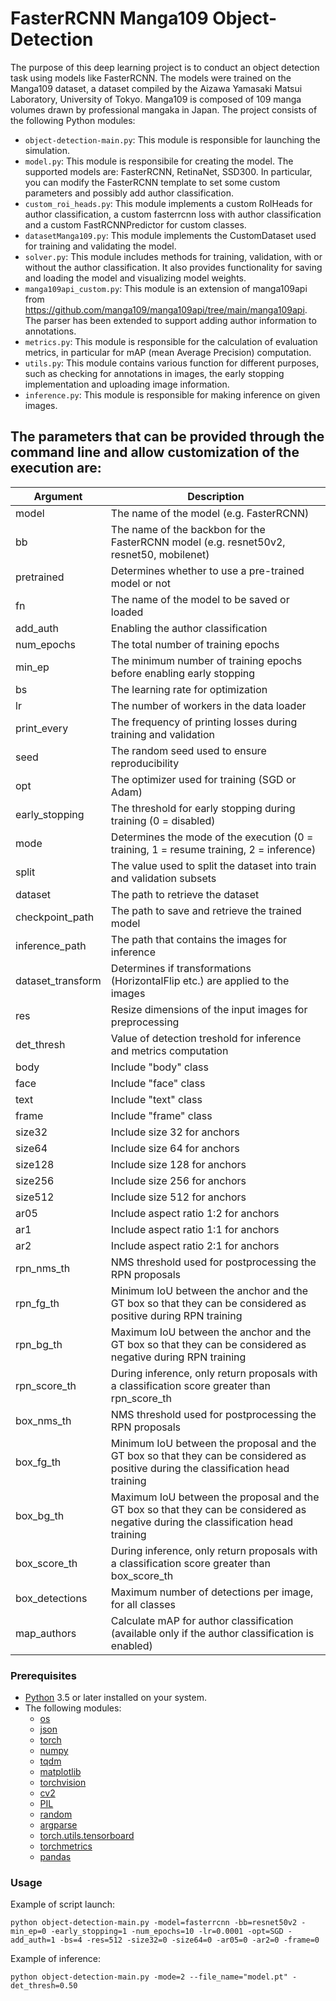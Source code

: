# FasterRCNN Manga109 Object-Detection
The purpose of this deep learning project is to conduct an object detection task using models like FasterRCNN. The models were trained on the Manga109 dataset, a dataset compiled by the Aizawa Yamasaki Matsui Laboratory, University of Tokyo. Manga109 is composed of 109 manga volumes drawn by professional mangaka in Japan. The project consists of the following Python modules:

- `object-detection-main.py`: This module is responsible for launching the simulation.
- `model.py`: This module is responsibile for creating the model. The supported models are: FasterRCNN, RetinaNet, SSD300. In particular, you can modify the FasterRCNN template to set some custom parameters and possibly add author classification.
- `custom_roi_heads.py`: This module implements a custom RoIHeads for author classification, a custom fasterrcnn loss with author classification and a custom FastRCNNPredictor for custom classes.
- `datasetManga109.py`: This module implements the CustomDataset used for training and validating the model.
- `solver.py`: This module includes methods for training, validation, with or without the author classification. It also provides functionality for saving and loading the model and visualizing model weights.
- `manga109api_custom.py`: This module is an extension of manga109api from https://github.com/manga109/manga109api/tree/main/manga109api. The parser has been extended to support adding author information to annotations. 
- `metrics.py`: This module is responsible for the calculation of evaluation metrics, in particular for mAP (mean Average Precision) computation.
- `utils.py`: This module contains various function for different purposes, such as checking for annotations in images, the early stopping implementation and uploading image information.
- `inference.py`: This module is responsible for making inference on given images.

## The parameters that can be provided through the command line and allow customization of the execution are:

| Argument              | Description                                                                                                                        |
|-----------------------|------------------------------------------------------------------------------------------------------------------------------------|
| model                 | The name of the model (e.g. FasterRCNN)                                                                                            |
| bb                    | The name of the backbon for the FasterRCNN model (e.g. resnet50v2, resnet50, mobilenet)                                            |
| pretrained            | Determines whether to use a pre-trained model or not                                                                               |
| fn                    | The name of the model to be saved or loaded                                                                                        |
| add_auth              | Enabling the author classification                                                                                                 |
| num_epochs            | The total number of training epochs                                                                                                |
| min_ep                | The minimum number of training epochs before enabling early stopping                                                               |
| bs                    | The learning rate for optimization                                                                                                 |
| lr                    | The number of workers in the data loader                                                                                           |
| print_every           | The frequency of printing losses during training and validation                                                                    |
| seed                  | The random seed used to ensure reproducibility                                                                                     |
| opt                   | The optimizer used for training (SGD or Adam)                                                                                      |
| early_stopping        | The threshold for early stopping during training (0 = disabled)                                                                    |
| mode                  | Determines the mode of the execution (0 = training, 1 = resume training, 2 = inference)                                            |
| split                 | The value used to split the dataset into train and validation subsets                                                              |
| dataset               | The path to retrieve the dataset                                                                                                   |
| checkpoint_path       | The path to save and retrieve the trained model                                                                                    |
| inference_path        | The path that contains the images for inference                                                                                    |
| dataset_transform     | Determines if transformations (HorizontalFlip etc.) are applied to the images                                                      |
| res                   | Resize dimensions of the input images for preprocessing                                                                            |
| det_thresh            | Value of detection treshold for inference and metrics computation                                                                  |
| body                  | Include "body" class                                                                                                               |
| face                  | Include "face" class                                                                                                               |
| text                  | Include "text" class                                                                                                               |
| frame                 | Include "frame" class                                                                                                              |
| size32                | Include size 32 for anchors                                                                                                        |
| size64                | Include size 64 for anchors                                                                                                        |
| size128               | Include size 128 for anchors                                                                                                       |
| size256               | Include size 256 for anchors                                                                                                       |
| size512               | Include size 512 for anchors                                                                                                       |
| ar05                  | Include aspect ratio 1:2 for anchors                                                                                               |
| ar1                   | Include aspect ratio 1:1 for anchors                                                                                               |
| ar2                   | Include aspect ratio 2:1 for anchors                                                                                               |
| rpn_nms_th            | NMS threshold used for postprocessing the RPN proposals                                                                            |
| rpn_fg_th             | Minimum IoU between the anchor and the GT box so that they can be considered as positive during RPN training                       |
| rpn_bg_th             | Maximum IoU between the anchor and the GT box so that they can be considered as negative during RPN training                       |
| rpn_score_th          | During inference, only return proposals with a classification score greater than rpn_score_th                                      |
| box_nms_th            | NMS threshold used for postprocessing the RPN proposals                                                                            |
| box_fg_th             | Minimum IoU between the proposal and the GT box so that they can be considered as positive during the classification head training |
| box_bg_th             | Maximum IoU between the proposal and the GT box so that they can be considered as negative during the classification head training |
| box_score_th          | During inference, only return proposals with a classification score greater than box_score_th                                      |
| box_detections        | Maximum number of detections per image, for all classes                                                                            |
| map_authors           | Calculate mAP for author classification (available only if the author classification is enabled)                                   |

### Prerequisites

- [Python](https://www.python.org/downloads/) 3.5 or later installed on your system.
- The following modules:
  - [os](https://docs.python.org/3/library/os.html)
  - [json](https://docs.python.org/3/library/json.html)
  - [torch](https://pytorch.org/)
  - [numpy](https://numpy.org/)
  - [tqdm](https://tqdm.github.io/)
  - [matplotlib](https://matplotlib.org/)
  - [torchvision](https://pytorch.org/vision/stable/index.html)
  - [cv2](https://docs.opencv.org/4.5.2/)
  - [PIL](https://pillow.readthedocs.io/en/stable/)
  - [random](https://docs.python.org/3/library/random.html)
  - [argparse](https://docs.python.org/3/library/argparse.html)
  - [torch.utils.tensorboard](https://pytorch.org/docs/stable/tensorboard.html)
  - [torchmetrics](https://torchmetrics.readthedocs.io/en/stable/)
  - [pandas](https://pandas.pydata.org/)

### Usage

Example of script launch:

```shell
python object-detection-main.py -model=fasterrcnn -bb=resnet50v2 -min_ep=0 -early_stopping=1 -num_epochs=10 -lr=0.0001 -opt=SGD -add_auth=1 -bs=4 -res=512 -size32=0 -size64=0 -ar05=0 -ar2=0 -frame=0
```

Example of inference:

```shell
python object-detection-main.py -mode=2 --file_name="model.pt" -det_thresh=0.50
```